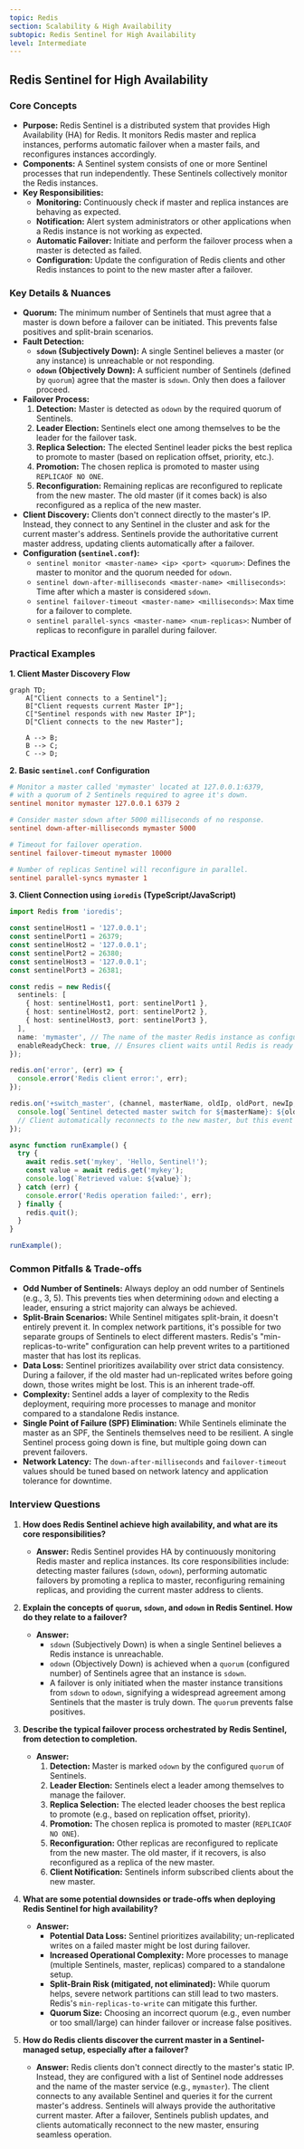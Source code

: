 ```yaml
---
topic: Redis
section: Scalability & High Availability
subtopic: Redis Sentinel for High Availability
level: Intermediate
---
```


## Redis Sentinel for High Availability
### Core Concepts
*   **Purpose:** Redis Sentinel is a distributed system that provides High Availability (HA) for Redis. It monitors Redis master and replica instances, performs automatic failover when a master fails, and reconfigures instances accordingly.
*   **Components:** A Sentinel system consists of one or more Sentinel processes that run independently. These Sentinels collectively monitor the Redis instances.
*   **Key Responsibilities:**
    *   **Monitoring:** Continuously check if master and replica instances are behaving as expected.
    *   **Notification:** Alert system administrators or other applications when a Redis instance is not working as expected.
    *   **Automatic Failover:** Initiate and perform the failover process when a master is detected as failed.
    *   **Configuration:** Update the configuration of Redis clients and other Redis instances to point to the new master after a failover.

### Key Details & Nuances
*   **Quorum:** The minimum number of Sentinels that must agree that a master is down before a failover can be initiated. This prevents false positives and split-brain scenarios.
*   **Fault Detection:**
    *   **`sdown` (Subjectively Down):** A single Sentinel believes a master (or any instance) is unreachable or not responding.
    *   **`odown` (Objectively Down):** A sufficient number of Sentinels (defined by `quorum`) agree that the master is `sdown`. Only then does a failover proceed.
*   **Failover Process:**
    1.  **Detection:** Master is detected as `odown` by the required quorum of Sentinels.
    2.  **Leader Election:** Sentinels elect one among themselves to be the leader for the failover task.
    3.  **Replica Selection:** The elected Sentinel leader picks the best replica to promote to master (based on replication offset, priority, etc.).
    4.  **Promotion:** The chosen replica is promoted to master using `REPLICAOF NO ONE`.
    5.  **Reconfiguration:** Remaining replicas are reconfigured to replicate from the new master. The old master (if it comes back) is also reconfigured as a replica of the new master.
*   **Client Discovery:** Clients don't connect directly to the master's IP. Instead, they connect to any Sentinel in the cluster and ask for the current master's address. Sentinels provide the authoritative current master address, updating clients automatically after a failover.
*   **Configuration (`sentinel.conf`):**
    *   `sentinel monitor <master-name> <ip> <port> <quorum>`: Defines the master to monitor and the quorum needed for `odown`.
    *   `sentinel down-after-milliseconds <master-name> <milliseconds>`: Time after which a master is considered `sdown`.
    *   `sentinel failover-timeout <master-name> <milliseconds>`: Max time for a failover to complete.
    *   `sentinel parallel-syncs <master-name> <num-replicas>`: Number of replicas to reconfigure in parallel during failover.

### Practical Examples

**1. Client Master Discovery Flow**

```mermaid
graph TD;
    A["Client connects to a Sentinel"];
    B["Client requests current Master IP"];
    C["Sentinel responds with new Master IP"];
    D["Client connects to the new Master"];

    A --> B;
    B --> C;
    C --> D;
```

**2. Basic `sentinel.conf` Configuration**

```conf
# Monitor a master called 'mymaster' located at 127.0.0.1:6379,
# with a quorum of 2 Sentinels required to agree it's down.
sentinel monitor mymaster 127.0.0.1 6379 2

# Consider master sdown after 5000 milliseconds of no response.
sentinel down-after-milliseconds mymaster 5000

# Timeout for failover operation.
sentinel failover-timeout mymaster 10000

# Number of replicas Sentinel will reconfigure in parallel.
sentinel parallel-syncs mymaster 1
```

**3. Client Connection using `ioredis` (TypeScript/JavaScript)**

```typescript
import Redis from 'ioredis';

const sentinelHost1 = '127.0.0.1';
const sentinelPort1 = 26379;
const sentinelHost2 = '127.0.0.1';
const sentinelPort2 = 26380;
const sentinelHost3 = '127.0.0.1';
const sentinelPort3 = 26381;

const redis = new Redis({
  sentinels: [
    { host: sentinelHost1, port: sentinelPort1 },
    { host: sentinelHost2, port: sentinelPort2 },
    { host: sentinelHost3, port: sentinelPort3 },
  ],
  name: 'mymaster', // The name of the master Redis instance as configured in Sentinel
  enableReadyCheck: true, // Ensures client waits until Redis is ready
});

redis.on('error', (err) => {
  console.error('Redis client error:', err);
});

redis.on('+switch_master', (channel, masterName, oldIp, oldPort, newIp, newPort) => {
  console.log(`Sentinel detected master switch for ${masterName}: ${oldIp}:${oldPort} -> ${newIp}:${newPort}`);
  // Client automatically reconnects to the new master, but this event can be useful for logging/metrics.
});

async function runExample() {
  try {
    await redis.set('mykey', 'Hello, Sentinel!');
    const value = await redis.get('mykey');
    console.log(`Retrieved value: ${value}`);
  } catch (err) {
    console.error('Redis operation failed:', err);
  } finally {
    redis.quit();
  }
}

runExample();
```

### Common Pitfalls & Trade-offs

*   **Odd Number of Sentinels:** Always deploy an odd number of Sentinels (e.g., 3, 5). This prevents ties when determining `odown` and electing a leader, ensuring a strict majority can always be achieved.
*   **Split-Brain Scenarios:** While Sentinel mitigates split-brain, it doesn't entirely prevent it. In complex network partitions, it's possible for two separate groups of Sentinels to elect different masters. Redis's "min-replicas-to-write" configuration can help prevent writes to a partitioned master that has lost its replicas.
*   **Data Loss:** Sentinel prioritizes availability over strict data consistency. During a failover, if the old master had un-replicated writes before going down, those writes might be lost. This is an inherent trade-off.
*   **Complexity:** Sentinel adds a layer of complexity to the Redis deployment, requiring more processes to manage and monitor compared to a standalone Redis instance.
*   **Single Point of Failure (SPF) Elimination:** While Sentinels eliminate the master as an SPF, the Sentinels themselves need to be resilient. A single Sentinel process going down is fine, but multiple going down can prevent failovers.
*   **Network Latency:** The `down-after-milliseconds` and `failover-timeout` values should be tuned based on network latency and application tolerance for downtime.

### Interview Questions

1.  **How does Redis Sentinel achieve high availability, and what are its core responsibilities?**
    *   **Answer:** Redis Sentinel provides HA by continuously monitoring Redis master and replica instances. Its core responsibilities include: detecting master failures (`sdown`, `odown`), performing automatic failovers by promoting a replica to master, reconfiguring remaining replicas, and providing the current master address to clients.

2.  **Explain the concepts of `quorum`, `sdown`, and `odown` in Redis Sentinel. How do they relate to a failover?**
    *   **Answer:**
        *   `sdown` (Subjectively Down) is when a single Sentinel believes a Redis instance is unreachable.
        *   `odown` (Objectively Down) is achieved when a `quorum` (configured number) of Sentinels agree that an instance is `sdown`.
        *   A failover is only initiated when the master instance transitions from `sdown` to `odown`, signifying a widespread agreement among Sentinels that the master is truly down. The `quorum` prevents false positives.

3.  **Describe the typical failover process orchestrated by Redis Sentinel, from detection to completion.**
    *   **Answer:**
        1.  **Detection:** Master is marked `odown` by the configured `quorum` of Sentinels.
        2.  **Leader Election:** Sentinels elect a leader among themselves to manage the failover.
        3.  **Replica Selection:** The elected leader chooses the best replica to promote (e.g., based on replication offset, priority).
        4.  **Promotion:** The chosen replica is promoted to master (`REPLICAOF NO ONE`).
        5.  **Reconfiguration:** Other replicas are reconfigured to replicate from the new master. The old master, if it recovers, is also reconfigured as a replica of the new master.
        6.  **Client Notification:** Sentinels inform subscribed clients about the new master.

4.  **What are some potential downsides or trade-offs when deploying Redis Sentinel for high availability?**
    *   **Answer:**
        *   **Potential Data Loss:** Sentinel prioritizes availability; un-replicated writes on a failed master might be lost during failover.
        *   **Increased Operational Complexity:** More processes to manage (multiple Sentinels, master, replicas) compared to a standalone setup.
        *   **Split-Brain Risk (mitigated, not eliminated):** While quorum helps, severe network partitions can still lead to two masters. Redis's `min-replicas-to-write` can mitigate this further.
        *   **Quorum Size:** Choosing an incorrect quorum (e.g., even number or too small/large) can hinder failover or increase false positives.

5.  **How do Redis clients discover the current master in a Sentinel-managed setup, especially after a failover?**
    *   **Answer:** Redis clients don't connect directly to the master's static IP. Instead, they are configured with a list of Sentinel node addresses and the name of the master service (e.g., `mymaster`). The client connects to any available Sentinel and queries it for the current master's address. Sentinels will always provide the authoritative current master. After a failover, Sentinels publish updates, and clients automatically reconnect to the new master, ensuring seamless operation.